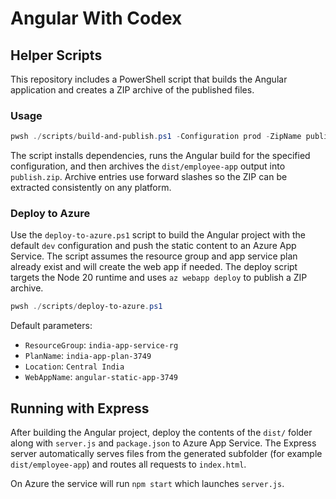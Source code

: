 # Angular With Codex

## Helper Scripts

This repository includes a PowerShell script that builds the Angular application and creates a ZIP archive of the published files.

### Usage

```powershell
pwsh ./scripts/build-and-publish.ps1 -Configuration prod -ZipName publish.zip
```

The script installs dependencies, runs the Angular build for the specified configuration, and then archives the `dist/employee-app` output into `publish.zip`. Archive entries use forward slashes so the ZIP can be extracted consistently on any platform.

### Deploy to Azure

Use the `deploy-to-azure.ps1` script to build the Angular project with the default `dev` configuration and push the static content to an Azure App Service. The script assumes the resource group and app service plan already exist and will create the web app if needed. The deploy script targets the Node 20 runtime and uses `az webapp deploy` to publish a ZIP archive.

```powershell
pwsh ./scripts/deploy-to-azure.ps1
```

Default parameters:
- `ResourceGroup`: `india-app-service-rg`
- `PlanName`: `india-app-plan-3749`
- `Location`: `Central India`
- `WebAppName`: `angular-static-app-3749`

## Running with Express

After building the Angular project, deploy the contents of the `dist/` folder along with `server.js` and `package.json` to Azure App Service. The Express server automatically serves files from the generated subfolder (for example `dist/employee-app`) and routes all requests to `index.html`.

On Azure the service will run `npm start` which launches `server.js`.
